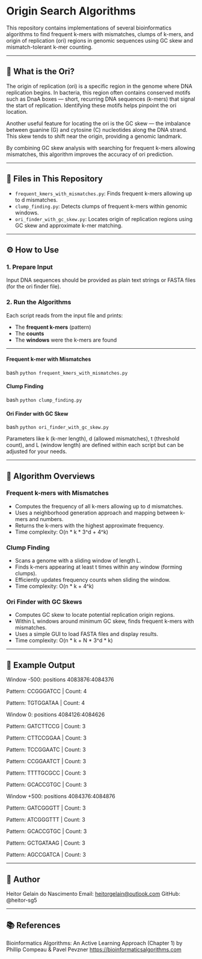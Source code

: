 # Origin Search Algorithms

This repository contains implementations of several bioinformatics algorithms to find frequent k-mers with mismatches, clumps of k-mers, and origin of replication (ori) regions in genomic sequences using GC skew and mismatch-tolerant k-mer counting.

---

## 🧬 What is the Ori?

The origin of replication (ori) is a specific region in the genome where DNA replication begins. In bacteria, this region often contains conserved motifs such as DnaA boxes — short, recurring DNA sequences (k-mers) that signal the start of replication. Identifying these motifs helps pinpoint the ori location.

Another useful feature for locating the ori is the GC skew — the imbalance between guanine (G) and cytosine (C) nucleotides along the DNA strand. This skew tends to shift near the origin, providing a genomic landmark.

By combining GC skew analysis with searching for frequent k-mers allowing mismatches, this algorithm improves the accuracy of ori prediction.

---

## 📁 Files in This Repository

- `frequent_kmers_with_mismatches.py`: Finds frequent k-mers allowing up to d mismatches.
- `clump_finding.py`: Detects clumps of frequent k-mers within genomic windows.
- `ori_finder_with_gc_skew.py`: Locates origin of replication regions using GC skew and approximate k-mer matching.

---

## ⚙️ How to Use

### 1. Prepare Input

Input DNA sequences should be provided as plain text strings or FASTA files (for the ori finder file).

### 2. Run the Algorithms

Each script reads from the input file and prints:

- The **frequent k-mers** (pattern)
- The **counts**
- The **windows** were the k-mers are found

---

#### Frequent k-mer with Mismatches

  bash
```python frequent_kmers_with_mismatches.py```

#### Clump Finding

  bash
```python clump_finding.py```

#### Ori Finder with GC Skew

  bash
```python ori_finder_with_gc_skew.py```

Parameters like k (k-mer length), d (allowed mismatches), t (threshold count), and L (window length) are defined within each script but can be adjusted for your needs.

---

## 🧠 Algorithm Overviews

### Frequent k-mers with Mismatches

- Computes the frequency of all k-mers allowing up to d mismatches.
- Uses a neighborhood generation approach and mapping between k-mers and numbers.
- Returns the k-mers with the highest approximate frequency.
- Time complexity: O(n * k * 3^d + 4^k)

### Clump Finding

- Scans a genome with a sliding window of length L.
- Finds k-mers appearing at least t times within any window (forming clumps).
- Efficiently updates frequency counts when sliding the window.
- Time complexity: O(n * k + 4^k)

### Ori Finder with GC Skews

- Computes GC skew to locate potential replication origin regions.
- Within L windows around minimum GC skew, finds frequent k-mers with mismatches.
- Uses a simple GUI to load FASTA files and display results.
- Time complexity: O(n * k + N * 3^d * k)

---

## 🧪 Example Output

Window -500: positions 4083876:4084376
  
  Pattern: CCGGGATCC | Count: 4
  
  Pattern: TGTGGATAA | Count: 4

Window 0: positions 4084126:4084626
  
  Pattern: GATCTTCCG | Count: 3
  
  Pattern: CTTCCGGAA | Count: 3
  
  Pattern: TCCGGAATC | Count: 3
  
  Pattern: CCGGAATCT | Count: 3
  
  Pattern: TTTTGCGCC | Count: 3
  
  Pattern: GCACCGTGC | Count: 3

Window +500: positions 4084376:4084876
  
  Pattern: GATCGGGTT | Count: 3
  
  Pattern: ATCGGGTTT | Count: 3
  
  Pattern: GCACCGTGC | Count: 3
  
  Pattern: GCTGATAAG | Count: 3
  
  Pattern: AGCCGATCA | Count: 3
  

---

## 👤 Author

Heitor Gelain do Nascimento
Email: heitorgelain@outlook.com
GitHub: @heitor-sg5

---

## 📚 References

Bioinformatics Algorithms: An Active Learning Approach (Chapter 1) by
Phillip Compeau & Pavel Pevzner
https://bioinformaticsalgorithms.com
